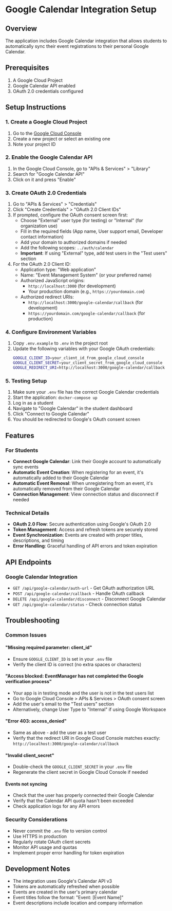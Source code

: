# Google Calendar Integration Setup

## Overview
The application includes Google Calendar integration that allows students to automatically sync their event registrations to their personal Google Calendar.

## Prerequisites
1. A Google Cloud Project
2. Google Calendar API enabled
3. OAuth 2.0 credentials configured

## Setup Instructions

### 1. Create a Google Cloud Project
1. Go to the [Google Cloud Console](https://console.cloud.google.com/)
2. Create a new project or select an existing one
3. Note your project ID

### 2. Enable the Google Calendar API
1. In the Google Cloud Console, go to "APIs & Services" > "Library"
2. Search for "Google Calendar API"
3. Click on it and press "Enable"

### 3. Create OAuth 2.0 Credentials
1. Go to "APIs & Services" > "Credentials"
2. Click "Create Credentials" > "OAuth 2.0 Client IDs"
3. If prompted, configure the OAuth consent screen first:
   - Choose "External" user type (for testing) or "Internal" (for organization use)
   - Fill in the required fields (App name, User support email, Developer contact information)
   - Add your domain to authorized domains if needed
   - Add the following scopes: `../auth/calendar`
   - **Important**: If using "External" type, add test users in the "Test users" section
4. For the OAuth 2.0 Client ID:
   - Application type: "Web application"
   - Name: "Event Management System" (or your preferred name)
   - Authorized JavaScript origins: 
     - `http://localhost:3000` (for development)
     - Your production domain (e.g., `https://yourdomain.com`)
   - Authorized redirect URIs:
     - `http://localhost:3000/google-calendar/callback` (for development)
     - `https://yourdomain.com/google-calendar/callback` (for production)

### 4. Configure Environment Variables
1. Copy `.env.example` to `.env` in the project root
2. Update the following variables with your Google OAuth credentials:
   ```bash
   GOOGLE_CLIENT_ID=your_client_id_from_google_cloud_console
   GOOGLE_CLIENT_SECRET=your_client_secret_from_google_cloud_console
   GOOGLE_REDIRECT_URI=http://localhost:3000/google-calendar/callback
   ```

### 5. Testing Setup
1. Make sure your `.env` file has the correct Google Calendar credentials
2. Start the application: `docker-compose up`
3. Log in as a student
4. Navigate to "Google Calendar" in the student dashboard
5. Click "Connect to Google Calendar"
6. You should be redirected to Google's OAuth consent screen

## Features

### For Students
- **Connect Google Calendar**: Link their Google account to automatically sync events
- **Automatic Event Creation**: When registering for an event, it's automatically added to their Google Calendar
- **Automatic Event Removal**: When unregistering from an event, it's automatically removed from their Google Calendar
- **Connection Management**: View connection status and disconnect if needed

### Technical Details
- **OAuth 2.0 Flow**: Secure authentication using Google's OAuth 2.0
- **Token Management**: Access and refresh tokens are securely stored
- **Event Synchronization**: Events are created with proper titles, descriptions, and timing
- **Error Handling**: Graceful handling of API errors and token expiration

## API Endpoints

### Google Calendar Integration
- `GET /api/google-calendar/auth-url` - Get OAuth authorization URL
- `POST /api/google-calendar/callback` - Handle OAuth callback
- `DELETE /api/google-calendar/disconnect` - Disconnect Google Calendar
- `GET /api/google-calendar/status` - Check connection status

## Troubleshooting

### Common Issues

#### "Missing required parameter: client_id"
- Ensure `GOOGLE_CLIENT_ID` is set in your `.env` file
- Verify the client ID is correct (no extra spaces or characters)

#### "Access blocked: EventManager has not completed the Google verification process"
- Your app is in testing mode and the user is not in the test users list
- Go to Google Cloud Console > APIs & Services > OAuth consent screen
- Add the user's email to the "Test users" section
- Alternatively, change User Type to "Internal" if using Google Workspace

#### "Error 403: access_denied"
- Same as above - add the user as a test user
- Verify that the redirect URI in Google Cloud Console matches exactly: `http://localhost:3000/google-calendar/callback`

#### "Invalid client_secret"
- Double-check the `GOOGLE_CLIENT_SECRET` in your `.env` file
- Regenerate the client secret in Google Cloud Console if needed

#### Events not syncing
- Check that the user has properly connected their Google Calendar
- Verify that the Calendar API quota hasn't been exceeded
- Check application logs for any API errors

### Security Considerations
- Never commit the `.env` file to version control
- Use HTTPS in production
- Regularly rotate OAuth client secrets
- Monitor API usage and quotas
- Implement proper error handling for token expiration

## Development Notes
- The integration uses Google's Calendar API v3
- Tokens are automatically refreshed when possible
- Events are created in the user's primary calendar
- Event titles follow the format: "Event: [Event Name]"
- Event descriptions include location and company information
